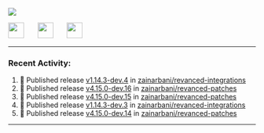 <p align="left">
  <!-- Typing SVG by DenverCoder1 - https://github.com/DenverCoder1/readme-typing-svg -->
  <a href="https://github.com/DenverCoder1/readme-typing-svg">
    <img src="https://readme-typing-svg.demolab.com/?lines=Hello%2E%2E%2E;Im%20Zain;&font=Fira%20Code&center=false&width=440&height=45&color=00FFFF&vCenter=true&pause=1000&size=22" /></a>
</p>

<p align="left">
  <a href="https://www.youtube.com/@zainarbani"><img width="32px" src="https://www.freeiconspng.com/uploads/youtube-subscribe-png-youtube-subscribe-to-5.png"/></a>
  &#8287;&#8287;&#8287;&#8287;&#8287;
  <a href="mailto:zaintsyariev@gmail.com"><img width="32px" src="https://www.freeiconspng.com/uploads/email-icon--100-flat-vol-2-iconset--graphicloads-18.png"/></a>
  &#8287;&#8287;&#8287;&#8287;&#8287;
  <a href="https://t.me/AnotherZain"><img width="32px" src="https://www.freeiconspng.com/uploads/telegram-icon-1.png"></a>
</p>

---

<h3>Recent Activity:</h3>

<!-- https://github.com/jamesgeorge007/github-activity-readme -->
<!--START_SECTION:activity-->
1. 🚀 Published release [v1.14.3-dev.4](https://github.com/zainarbani/revanced-integrations/releases/tag/v1.14.3-dev.4) in [zainarbani/revanced-integrations](https://github.com/zainarbani/revanced-integrations)
2. 🚀 Published release [v4.15.0-dev.16](https://github.com/zainarbani/revanced-patches/releases/tag/v4.15.0-dev.16) in [zainarbani/revanced-patches](https://github.com/zainarbani/revanced-patches)
3. 🚀 Published release [v4.15.0-dev.15](https://github.com/zainarbani/revanced-patches/releases/tag/v4.15.0-dev.15) in [zainarbani/revanced-patches](https://github.com/zainarbani/revanced-patches)
4. 🚀 Published release [v1.14.3-dev.3](https://github.com/zainarbani/revanced-integrations/releases/tag/v1.14.3-dev.3) in [zainarbani/revanced-integrations](https://github.com/zainarbani/revanced-integrations)
5. 🚀 Published release [v4.15.0-dev.14](https://github.com/zainarbani/revanced-patches/releases/tag/v4.15.0-dev.14) in [zainarbani/revanced-patches](https://github.com/zainarbani/revanced-patches)
<!--END_SECTION:activity-->

---
